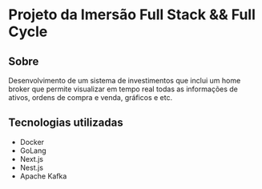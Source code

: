 # Projeto da Imersão Full Stack && Full Cycle

## Sobre
Desenvolvimento de um sistema de investimentos que inclui um home broker que permite visualizar em tempo real todas as informações de ativos, ordens de compra e venda, gráficos e etc.

## Tecnologias utilizadas
 - Docker
 - GoLang
 - Next.js
 - Nest.js
 - Apache Kafka
